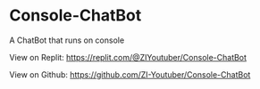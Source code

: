 # Console-ChatBot
A ChatBot that runs on console

View on Replit: https://replit.com/@ZIYoutuber/Console-ChatBot

View on Github: https://github.com/ZI-Youtuber/Console-ChatBot
